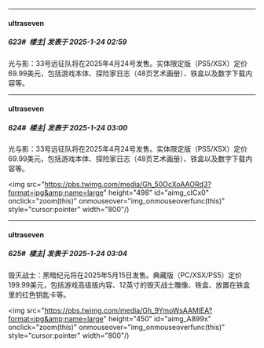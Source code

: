 ﻿
*****

####  ultraseven  
##### 623#         楼主| 发表于 2025-1-24 02:59

光与影：33号远征队将在2025年4月24号发售。实体限定版（PS5/XSX）定价69.99美元，包括游戏本体、探险家日志（48页艺术画册）、铁盒以及数字下载内容等。

*****

####  ultraseven  
##### 624#         楼主| 发表于 2025-1-24 03:00

光与影：33号远征队将在2025年4月24号发售。实体限定版（PS5/XSX）定价69.99美元，包括游戏本体、探险家日志（48页艺术画册）、铁盒以及数字下载内容等。

<img src="https://pbs.twimg.com/media/Gh_50OcXoAAORd3?format=jpg&amp;name=large" height="498" id="aimg_cICx0" onclick="zoom(this)" onmouseover="img_onmouseoverfunc(this)" style="cursor:pointer" width="800"/)

*****

####  ultraseven  
##### 625#         楼主| 发表于 2025-1-24 03:04

毁灭战士：黑暗纪元将在2025年5月15日发售。典藏版（PC/XSX/PS5）定价199.99美元，包括游戏高级版内容、12英寸的毁灭战士雕像、铁盒、放置在铁盒里的红色钥匙卡等。

<img src="https://pbs.twimg.com/media/Gh_9YmoWsAAMlEA?format=jpg&amp;name=large" height="450" id="aimg_A899x" onclick="zoom(this)" onmouseover="img_onmouseoverfunc(this)" style="cursor:pointer" width="800"/)

